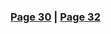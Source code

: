 
### [Page 30](https://github.com/madrod228/voicesoftheprinter/blob/main/Page%2030.md)  | [Page 32](https://github.com/madrod228/voicesoftheprinter/blob/main/Page%2032.md)
